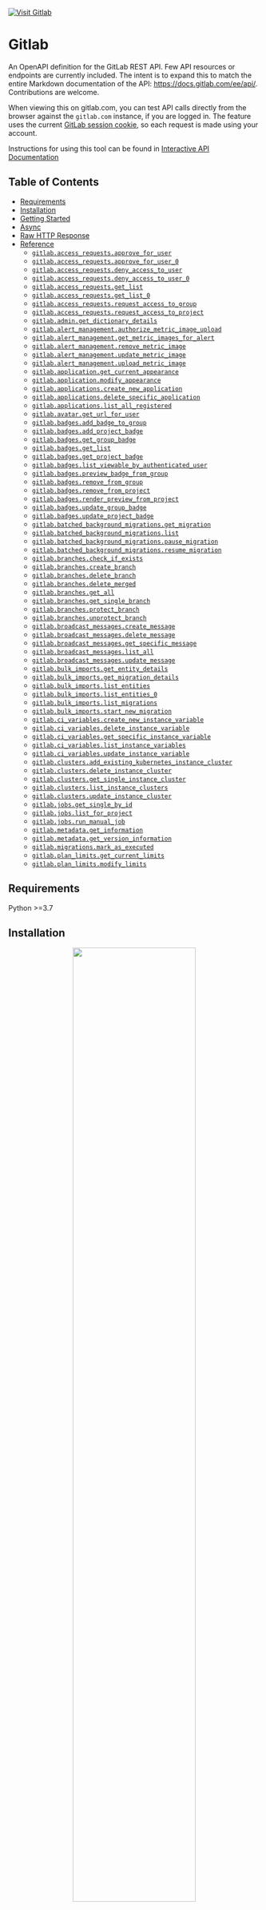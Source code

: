 <div align="left">

[![Visit Gitlab](./header.png)](https://gitlab.com)

# Gitlab<a id="gitlab"></a>

An OpenAPI definition for the GitLab REST API.
Few API resources or endpoints are currently included.
The intent is to expand this to match the entire Markdown documentation of the API:
<https://docs.gitlab.com/ee/api/>. Contributions are welcome.

When viewing this on gitlab.com, you can test API calls directly from the browser
against the `gitlab.com` instance, if you are logged in.
The feature uses the current [GitLab session cookie](https://docs.gitlab.com/ee/api/index.html#session-cookie),
so each request is made using your account.

Instructions for using this tool can be found in [Interactive API Documentation](https://docs.gitlab.com/ee/api/openapi/openapi_interactive.html)



</div>

## Table of Contents<a id="table-of-contents"></a>

<!-- toc -->

- [Requirements](#requirements)
- [Installation](#installation)
- [Getting Started](#getting-started)
- [Async](#async)
- [Raw HTTP Response](#raw-http-response)
- [Reference](#reference)
  * [`gitlab.access_requests.approve_for_user`](#gitlabaccess_requestsapprove_for_user)
  * [`gitlab.access_requests.approve_for_user_0`](#gitlabaccess_requestsapprove_for_user_0)
  * [`gitlab.access_requests.deny_access_to_user`](#gitlabaccess_requestsdeny_access_to_user)
  * [`gitlab.access_requests.deny_access_to_user_0`](#gitlabaccess_requestsdeny_access_to_user_0)
  * [`gitlab.access_requests.get_list`](#gitlabaccess_requestsget_list)
  * [`gitlab.access_requests.get_list_0`](#gitlabaccess_requestsget_list_0)
  * [`gitlab.access_requests.request_access_to_group`](#gitlabaccess_requestsrequest_access_to_group)
  * [`gitlab.access_requests.request_access_to_project`](#gitlabaccess_requestsrequest_access_to_project)
  * [`gitlab.admin.get_dictionary_details`](#gitlabadminget_dictionary_details)
  * [`gitlab.alert_management.authorize_metric_image_upload`](#gitlabalert_managementauthorize_metric_image_upload)
  * [`gitlab.alert_management.get_metric_images_for_alert`](#gitlabalert_managementget_metric_images_for_alert)
  * [`gitlab.alert_management.remove_metric_image`](#gitlabalert_managementremove_metric_image)
  * [`gitlab.alert_management.update_metric_image`](#gitlabalert_managementupdate_metric_image)
  * [`gitlab.alert_management.upload_metric_image`](#gitlabalert_managementupload_metric_image)
  * [`gitlab.application.get_current_appearance`](#gitlabapplicationget_current_appearance)
  * [`gitlab.application.modify_appearance`](#gitlabapplicationmodify_appearance)
  * [`gitlab.applications.create_new_application`](#gitlabapplicationscreate_new_application)
  * [`gitlab.applications.delete_specific_application`](#gitlabapplicationsdelete_specific_application)
  * [`gitlab.applications.list_all_registered`](#gitlabapplicationslist_all_registered)
  * [`gitlab.avatar.get_url_for_user`](#gitlabavatarget_url_for_user)
  * [`gitlab.badges.add_badge_to_group`](#gitlabbadgesadd_badge_to_group)
  * [`gitlab.badges.add_project_badge`](#gitlabbadgesadd_project_badge)
  * [`gitlab.badges.get_group_badge`](#gitlabbadgesget_group_badge)
  * [`gitlab.badges.get_list`](#gitlabbadgesget_list)
  * [`gitlab.badges.get_project_badge`](#gitlabbadgesget_project_badge)
  * [`gitlab.badges.list_viewable_by_authenticated_user`](#gitlabbadgeslist_viewable_by_authenticated_user)
  * [`gitlab.badges.preview_badge_from_group`](#gitlabbadgespreview_badge_from_group)
  * [`gitlab.badges.remove_from_group`](#gitlabbadgesremove_from_group)
  * [`gitlab.badges.remove_from_project`](#gitlabbadgesremove_from_project)
  * [`gitlab.badges.render_preview_from_project`](#gitlabbadgesrender_preview_from_project)
  * [`gitlab.badges.update_group_badge`](#gitlabbadgesupdate_group_badge)
  * [`gitlab.badges.update_project_badge`](#gitlabbadgesupdate_project_badge)
  * [`gitlab.batched_background_migrations.get_migration`](#gitlabbatched_background_migrationsget_migration)
  * [`gitlab.batched_background_migrations.list`](#gitlabbatched_background_migrationslist)
  * [`gitlab.batched_background_migrations.pause_migration`](#gitlabbatched_background_migrationspause_migration)
  * [`gitlab.batched_background_migrations.resume_migration`](#gitlabbatched_background_migrationsresume_migration)
  * [`gitlab.branches.check_if_exists`](#gitlabbranchescheck_if_exists)
  * [`gitlab.branches.create_branch`](#gitlabbranchescreate_branch)
  * [`gitlab.branches.delete_branch`](#gitlabbranchesdelete_branch)
  * [`gitlab.branches.delete_merged`](#gitlabbranchesdelete_merged)
  * [`gitlab.branches.get_all`](#gitlabbranchesget_all)
  * [`gitlab.branches.get_single_branch`](#gitlabbranchesget_single_branch)
  * [`gitlab.branches.protect_branch`](#gitlabbranchesprotect_branch)
  * [`gitlab.branches.unprotect_branch`](#gitlabbranchesunprotect_branch)
  * [`gitlab.broadcast_messages.create_message`](#gitlabbroadcast_messagescreate_message)
  * [`gitlab.broadcast_messages.delete_message`](#gitlabbroadcast_messagesdelete_message)
  * [`gitlab.broadcast_messages.get_specific_message`](#gitlabbroadcast_messagesget_specific_message)
  * [`gitlab.broadcast_messages.list_all`](#gitlabbroadcast_messageslist_all)
  * [`gitlab.broadcast_messages.update_message`](#gitlabbroadcast_messagesupdate_message)
  * [`gitlab.bulk_imports.get_entity_details`](#gitlabbulk_importsget_entity_details)
  * [`gitlab.bulk_imports.get_migration_details`](#gitlabbulk_importsget_migration_details)
  * [`gitlab.bulk_imports.list_entities`](#gitlabbulk_importslist_entities)
  * [`gitlab.bulk_imports.list_entities_0`](#gitlabbulk_importslist_entities_0)
  * [`gitlab.bulk_imports.list_migrations`](#gitlabbulk_importslist_migrations)
  * [`gitlab.bulk_imports.start_new_migration`](#gitlabbulk_importsstart_new_migration)
  * [`gitlab.ci_variables.create_new_instance_variable`](#gitlabci_variablescreate_new_instance_variable)
  * [`gitlab.ci_variables.delete_instance_variable`](#gitlabci_variablesdelete_instance_variable)
  * [`gitlab.ci_variables.get_specific_instance_variable`](#gitlabci_variablesget_specific_instance_variable)
  * [`gitlab.ci_variables.list_instance_variables`](#gitlabci_variableslist_instance_variables)
  * [`gitlab.ci_variables.update_instance_variable`](#gitlabci_variablesupdate_instance_variable)
  * [`gitlab.clusters.add_existing_kubernetes_instance_cluster`](#gitlabclustersadd_existing_kubernetes_instance_cluster)
  * [`gitlab.clusters.delete_instance_cluster`](#gitlabclustersdelete_instance_cluster)
  * [`gitlab.clusters.get_single_instance_cluster`](#gitlabclustersget_single_instance_cluster)
  * [`gitlab.clusters.list_instance_clusters`](#gitlabclusterslist_instance_clusters)
  * [`gitlab.clusters.update_instance_cluster`](#gitlabclustersupdate_instance_cluster)
  * [`gitlab.jobs.get_single_by_id`](#gitlabjobsget_single_by_id)
  * [`gitlab.jobs.list_for_project`](#gitlabjobslist_for_project)
  * [`gitlab.jobs.run_manual_job`](#gitlabjobsrun_manual_job)
  * [`gitlab.metadata.get_information`](#gitlabmetadataget_information)
  * [`gitlab.metadata.get_version_information`](#gitlabmetadataget_version_information)
  * [`gitlab.migrations.mark_as_executed`](#gitlabmigrationsmark_as_executed)
  * [`gitlab.plan_limits.get_current_limits`](#gitlabplan_limitsget_current_limits)
  * [`gitlab.plan_limits.modify_limits`](#gitlabplan_limitsmodify_limits)

<!-- tocstop -->

## Requirements<a id="requirements"></a>

Python >=3.7

## Installation<a id="installation"></a>
<div align="center">
  <a href="https://konfigthis.com/sdk-sign-up?company=GitLab&language=Python">
    <img src="https://raw.githubusercontent.com/konfig-dev/brand-assets/HEAD/cta-images/python-cta.png" width="70%">
  </a>
</div>

## Getting Started<a id="getting-started"></a>

```python
from pprint import pprint
from git_lab_python_sdk import GitLab, ApiException

gitlab = GitLab(
    api_key_auth="YOUR_API_KEY",
)

try:
    # Approves an access request for the given user.
    approve_for_user_response = gitlab.access_requests.approve_for_user(
        body=None,
        id="id_example",
        user_id=1,
        access_level=30,
    )
    print(approve_for_user_response)
except ApiException as e:
    print("Exception when calling AccessRequestsApi.approve_for_user: %s\n" % e)
    pprint(e.body)
    pprint(e.headers)
    pprint(e.status)
    pprint(e.reason)
    pprint(e.round_trip_time)
```

## Async<a id="async"></a>

`async` support is available by prepending `a` to any method.

```python
import asyncio
from pprint import pprint
from git_lab_python_sdk import GitLab, ApiException

gitlab = GitLab(
    api_key_auth="YOUR_API_KEY",
)


async def main():
    try:
        # Approves an access request for the given user.
        approve_for_user_response = await gitlab.access_requests.aapprove_for_user(
            body=None,
            id="id_example",
            user_id=1,
            access_level=30,
        )
        print(approve_for_user_response)
    except ApiException as e:
        print("Exception when calling AccessRequestsApi.approve_for_user: %s\n" % e)
        pprint(e.body)
        pprint(e.headers)
        pprint(e.status)
        pprint(e.reason)
        pprint(e.round_trip_time)


asyncio.run(main())
```

## Raw HTTP Response<a id="raw-http-response"></a>

To access raw HTTP response values, use the `.raw` namespace.

```python
from pprint import pprint
from git_lab_python_sdk import GitLab, ApiException

gitlab = GitLab(
    api_key_auth="YOUR_API_KEY",
)

try:
    # Approves an access request for the given user.
    approve_for_user_response = gitlab.access_requests.raw.approve_for_user(
        body=None,
        id="id_example",
        user_id=1,
        access_level=30,
    )
    pprint(approve_for_user_response.body)
    pprint(approve_for_user_response.body["id"])
    pprint(approve_for_user_response.body["username"])
    pprint(approve_for_user_response.body["name"])
    pprint(approve_for_user_response.body["state"])
    pprint(approve_for_user_response.body["avatar_url"])
    pprint(approve_for_user_response.body["avatar_path"])
    pprint(approve_for_user_response.body["custom_attributes"])
    pprint(approve_for_user_response.body["web_url"])
    pprint(approve_for_user_response.body["email"])
    pprint(approve_for_user_response.body["requested_at"])
    pprint(approve_for_user_response.headers)
    pprint(approve_for_user_response.status)
    pprint(approve_for_user_response.round_trip_time)
except ApiException as e:
    print("Exception when calling AccessRequestsApi.approve_for_user: %s\n" % e)
    pprint(e.body)
    pprint(e.headers)
    pprint(e.status)
    pprint(e.reason)
    pprint(e.round_trip_time)
```


## Reference<a id="reference"></a>
### `gitlab.access_requests.approve_for_user`<a id="gitlabaccess_requestsapprove_for_user"></a>

This feature was introduced in GitLab 8.11.

#### 🛠️ Usage<a id="🛠️-usage"></a>

```python
approve_for_user_response = gitlab.access_requests.approve_for_user(
    body=None,
    id="id_example",
    user_id=1,
    access_level=30,
)
```

#### ⚙️ Parameters<a id="⚙️-parameters"></a>

##### id: `str`<a id="id-str"></a>

The ID or URL-encoded path of the group owned by the authenticated user

##### user_id: `int`<a id="user_id-int"></a>

The user ID of the access requester

##### access_level: `int`<a id="access_level-int"></a>

A valid access level (defaults: `30`, the Developer role)

#### ⚙️ Request Body<a id="⚙️-request-body"></a>

[`AccessrequestsApproveForUserRequest`](./git_lab_python_sdk/type/accessrequests_approve_for_user_request.py)
#### 🔄 Return<a id="🔄-return"></a>

[`APIEntitiesAccessRequester`](./git_lab_python_sdk/pydantic/api_entities_access_requester.py)

#### 🌐 Endpoint<a id="🌐-endpoint"></a>

`/api/v4/groups/{id}/access_requests/{user_id}/approve` `put`

[🔙 **Back to Table of Contents**](#table-of-contents)

---

### `gitlab.access_requests.approve_for_user_0`<a id="gitlabaccess_requestsapprove_for_user_0"></a>

This feature was introduced in GitLab 8.11.

#### 🛠️ Usage<a id="🛠️-usage"></a>

```python
approve_for_user_0_response = gitlab.access_requests.approve_for_user_0(
    body=None,
    id="id_example",
    user_id=1,
    access_level=30,
)
```

#### ⚙️ Parameters<a id="⚙️-parameters"></a>

##### id: `str`<a id="id-str"></a>

The ID or URL-encoded path of the project owned by the authenticated user

##### user_id: `int`<a id="user_id-int"></a>

The user ID of the access requester

##### access_level: `int`<a id="access_level-int"></a>

A valid access level (defaults: `30`, the Developer role)

#### ⚙️ Request Body<a id="⚙️-request-body"></a>

[`AccessrequestsApproveForUserRequest1`](./git_lab_python_sdk/type/accessrequests_approve_for_user_request1.py)
#### 🔄 Return<a id="🔄-return"></a>

[`APIEntitiesAccessRequester`](./git_lab_python_sdk/pydantic/api_entities_access_requester.py)

#### 🌐 Endpoint<a id="🌐-endpoint"></a>

`/api/v4/projects/{id}/access_requests/{user_id}/approve` `put`

[🔙 **Back to Table of Contents**](#table-of-contents)

---

### `gitlab.access_requests.deny_access_to_user`<a id="gitlabaccess_requestsdeny_access_to_user"></a>

This feature was introduced in GitLab 8.11.

#### 🛠️ Usage<a id="🛠️-usage"></a>

```python
gitlab.access_requests.deny_access_to_user(
    id="id_example",
    user_id=1,
)
```

#### ⚙️ Parameters<a id="⚙️-parameters"></a>

##### id: `str`<a id="id-str"></a>

The ID or URL-encoded path of the group owned by the authenticated user

##### user_id: `int`<a id="user_id-int"></a>

The user ID of the access requester

#### 🌐 Endpoint<a id="🌐-endpoint"></a>

`/api/v4/groups/{id}/access_requests/{user_id}` `delete`

[🔙 **Back to Table of Contents**](#table-of-contents)

---

### `gitlab.access_requests.deny_access_to_user_0`<a id="gitlabaccess_requestsdeny_access_to_user_0"></a>

This feature was introduced in GitLab 8.11.

#### 🛠️ Usage<a id="🛠️-usage"></a>

```python
gitlab.access_requests.deny_access_to_user_0(
    id="id_example",
    user_id=1,
)
```

#### ⚙️ Parameters<a id="⚙️-parameters"></a>

##### id: `str`<a id="id-str"></a>

The ID or URL-encoded path of the project owned by the authenticated user

##### user_id: `int`<a id="user_id-int"></a>

The user ID of the access requester

#### 🌐 Endpoint<a id="🌐-endpoint"></a>

`/api/v4/projects/{id}/access_requests/{user_id}` `delete`

[🔙 **Back to Table of Contents**](#table-of-contents)

---

### `gitlab.access_requests.get_list`<a id="gitlabaccess_requestsget_list"></a>

This feature was introduced in GitLab 8.11.

#### 🛠️ Usage<a id="🛠️-usage"></a>

```python
get_list_response = gitlab.access_requests.get_list(
    id="id_example",
    page=1,
    per_page=20,
)
```

#### ⚙️ Parameters<a id="⚙️-parameters"></a>

##### id: `str`<a id="id-str"></a>

The ID or URL-encoded path of the group owned by the authenticated user

##### page: `int`<a id="page-int"></a>

Current page number

##### per_page: `int`<a id="per_page-int"></a>

Number of items per page

#### 🔄 Return<a id="🔄-return"></a>

[`APIEntitiesAccessRequester`](./git_lab_python_sdk/pydantic/api_entities_access_requester.py)

#### 🌐 Endpoint<a id="🌐-endpoint"></a>

`/api/v4/groups/{id}/access_requests` `get`

[🔙 **Back to Table of Contents**](#table-of-contents)

---

### `gitlab.access_requests.get_list_0`<a id="gitlabaccess_requestsget_list_0"></a>

This feature was introduced in GitLab 8.11.

#### 🛠️ Usage<a id="🛠️-usage"></a>

```python
get_list_0_response = gitlab.access_requests.get_list_0(
    id="id_example",
    page=1,
    per_page=20,
)
```

#### ⚙️ Parameters<a id="⚙️-parameters"></a>

##### id: `str`<a id="id-str"></a>

The ID or URL-encoded path of the project owned by the authenticated user

##### page: `int`<a id="page-int"></a>

Current page number

##### per_page: `int`<a id="per_page-int"></a>

Number of items per page

#### 🔄 Return<a id="🔄-return"></a>

[`APIEntitiesAccessRequester`](./git_lab_python_sdk/pydantic/api_entities_access_requester.py)

#### 🌐 Endpoint<a id="🌐-endpoint"></a>

`/api/v4/projects/{id}/access_requests` `get`

[🔙 **Back to Table of Contents**](#table-of-contents)

---

### `gitlab.access_requests.request_access_to_group`<a id="gitlabaccess_requestsrequest_access_to_group"></a>

This feature was introduced in GitLab 8.11.

#### 🛠️ Usage<a id="🛠️-usage"></a>

```python
request_access_to_group_response = gitlab.access_requests.request_access_to_group(
    id="id_example",
)
```

#### ⚙️ Parameters<a id="⚙️-parameters"></a>

##### id: `str`<a id="id-str"></a>

The ID or URL-encoded path of the group owned by the authenticated user

#### 🔄 Return<a id="🔄-return"></a>

[`APIEntitiesAccessRequester`](./git_lab_python_sdk/pydantic/api_entities_access_requester.py)

#### 🌐 Endpoint<a id="🌐-endpoint"></a>

`/api/v4/groups/{id}/access_requests` `post`

[🔙 **Back to Table of Contents**](#table-of-contents)

---

### `gitlab.access_requests.request_access_to_project`<a id="gitlabaccess_requestsrequest_access_to_project"></a>

This feature was introduced in GitLab 8.11.

#### 🛠️ Usage<a id="🛠️-usage"></a>

```python
request_access_to_project_response = gitlab.access_requests.request_access_to_project(
    id="id_example",
)
```

#### ⚙️ Parameters<a id="⚙️-parameters"></a>

##### id: `str`<a id="id-str"></a>

The ID or URL-encoded path of the project owned by the authenticated user

#### 🔄 Return<a id="🔄-return"></a>

[`APIEntitiesAccessRequester`](./git_lab_python_sdk/pydantic/api_entities_access_requester.py)

#### 🌐 Endpoint<a id="🌐-endpoint"></a>

`/api/v4/projects/{id}/access_requests` `post`

[🔙 **Back to Table of Contents**](#table-of-contents)

---

### `gitlab.admin.get_dictionary_details`<a id="gitlabadminget_dictionary_details"></a>

Retrieve dictionary details

#### 🛠️ Usage<a id="🛠️-usage"></a>

```python
get_dictionary_details_response = gitlab.admin.get_dictionary_details(
    database_name="main",
    table_name="table_name_example",
)
```

#### ⚙️ Parameters<a id="⚙️-parameters"></a>

##### database_name: `str`<a id="database_name-str"></a>

The database name

##### table_name: `str`<a id="table_name-str"></a>

The table name

#### 🔄 Return<a id="🔄-return"></a>

[`APIEntitiesDictionaryTable`](./git_lab_python_sdk/pydantic/api_entities_dictionary_table.py)

#### 🌐 Endpoint<a id="🌐-endpoint"></a>

`/api/v4/admin/databases/{database_name}/dictionary/tables/{table_name}` `get`

[🔙 **Back to Table of Contents**](#table-of-contents)

---

### `gitlab.alert_management.authorize_metric_image_upload`<a id="gitlabalert_managementauthorize_metric_image_upload"></a>

Workhorse authorize metric image file upload

#### 🛠️ Usage<a id="🛠️-usage"></a>

```python
gitlab.alert_management.authorize_metric_image_upload(
    id="id_example",
    alert_iid=1,
)
```

#### ⚙️ Parameters<a id="⚙️-parameters"></a>

##### id: `str`<a id="id-str"></a>

The ID or URL-encoded path of the project

##### alert_iid: `int`<a id="alert_iid-int"></a>

The IID of the Alert

#### 🌐 Endpoint<a id="🌐-endpoint"></a>

`/api/v4/projects/{id}/alert_management_alerts/{alert_iid}/metric_images/authorize` `post`

[🔙 **Back to Table of Contents**](#table-of-contents)

---

### `gitlab.alert_management.get_metric_images_for_alert`<a id="gitlabalert_managementget_metric_images_for_alert"></a>

Metric Images for alert

#### 🛠️ Usage<a id="🛠️-usage"></a>

```python
get_metric_images_for_alert_response = (
    gitlab.alert_management.get_metric_images_for_alert(
        id="id_example",
        alert_iid=1,
    )
)
```

#### ⚙️ Parameters<a id="⚙️-parameters"></a>

##### id: `str`<a id="id-str"></a>

The ID or URL-encoded path of the project

##### alert_iid: `int`<a id="alert_iid-int"></a>

The IID of the Alert

#### 🔄 Return<a id="🔄-return"></a>

[`AlertmanagementGetMetricImagesForAlertResponse`](./git_lab_python_sdk/pydantic/alertmanagement_get_metric_images_for_alert_response.py)

#### 🌐 Endpoint<a id="🌐-endpoint"></a>

`/api/v4/projects/{id}/alert_management_alerts/{alert_iid}/metric_images` `get`

[🔙 **Back to Table of Contents**](#table-of-contents)

---

### `gitlab.alert_management.remove_metric_image`<a id="gitlabalert_managementremove_metric_image"></a>

Remove a metric image for an alert

#### 🛠️ Usage<a id="🛠️-usage"></a>

```python
remove_metric_image_response = gitlab.alert_management.remove_metric_image(
    id="id_example",
    alert_iid=1,
    metric_image_id=1,
)
```

#### ⚙️ Parameters<a id="⚙️-parameters"></a>

##### id: `str`<a id="id-str"></a>

The ID or URL-encoded path of the project

##### alert_iid: `int`<a id="alert_iid-int"></a>

The IID of the Alert

##### metric_image_id: `int`<a id="metric_image_id-int"></a>

The ID of metric image

#### 🔄 Return<a id="🔄-return"></a>

[`APIEntitiesMetricImage`](./git_lab_python_sdk/pydantic/api_entities_metric_image.py)

#### 🌐 Endpoint<a id="🌐-endpoint"></a>

`/api/v4/projects/{id}/alert_management_alerts/{alert_iid}/metric_images/{metric_image_id}` `delete`

[🔙 **Back to Table of Contents**](#table-of-contents)

---

### `gitlab.alert_management.update_metric_image`<a id="gitlabalert_managementupdate_metric_image"></a>

Update a metric image for an alert

#### 🛠️ Usage<a id="🛠️-usage"></a>

```python
update_metric_image_response = gitlab.alert_management.update_metric_image(
    body=None,
    id="id_example",
    alert_iid=1,
    metric_image_id=1,
    url="string_example",
    url_text="string_example",
)
```

#### ⚙️ Parameters<a id="⚙️-parameters"></a>

##### id: `str`<a id="id-str"></a>

The ID or URL-encoded path of the project

##### alert_iid: `int`<a id="alert_iid-int"></a>

The IID of the Alert

##### metric_image_id: `int`<a id="metric_image_id-int"></a>

The ID of metric image

##### url: `str`<a id="url-str"></a>

The url to view more metric info

##### url_text: `str`<a id="url_text-str"></a>

A description of the image or URL

#### ⚙️ Request Body<a id="⚙️-request-body"></a>

[`AlertmanagementUpdateMetricImageRequest`](./git_lab_python_sdk/type/alertmanagement_update_metric_image_request.py)
#### 🔄 Return<a id="🔄-return"></a>

[`APIEntitiesMetricImage`](./git_lab_python_sdk/pydantic/api_entities_metric_image.py)

#### 🌐 Endpoint<a id="🌐-endpoint"></a>

`/api/v4/projects/{id}/alert_management_alerts/{alert_iid}/metric_images/{metric_image_id}` `put`

[🔙 **Back to Table of Contents**](#table-of-contents)

---

### `gitlab.alert_management.upload_metric_image`<a id="gitlabalert_managementupload_metric_image"></a>

Upload a metric image for an alert

#### 🛠️ Usage<a id="🛠️-usage"></a>

```python
upload_metric_image_response = gitlab.alert_management.upload_metric_image(
    body=None,
    id="id_example",
    alert_iid=1,
    file=open("/path/to/file", "rb"),
    url="string_example",
    url_text="string_example",
)
```

#### ⚙️ Parameters<a id="⚙️-parameters"></a>

##### id: `str`<a id="id-str"></a>

The ID or URL-encoded path of the project

##### alert_iid: `int`<a id="alert_iid-int"></a>

The IID of the Alert

##### file: `IO`<a id="file-io"></a>

The image file to be uploaded

##### url: `str`<a id="url-str"></a>

The url to view more metric info

##### url_text: `str`<a id="url_text-str"></a>

A description of the image or URL

#### ⚙️ Request Body<a id="⚙️-request-body"></a>

[`AlertmanagementUploadMetricImageRequest`](./git_lab_python_sdk/type/alertmanagement_upload_metric_image_request.py)
#### 🔄 Return<a id="🔄-return"></a>

[`APIEntitiesMetricImage`](./git_lab_python_sdk/pydantic/api_entities_metric_image.py)

#### 🌐 Endpoint<a id="🌐-endpoint"></a>

`/api/v4/projects/{id}/alert_management_alerts/{alert_iid}/metric_images` `post`

[🔙 **Back to Table of Contents**](#table-of-contents)

---

### `gitlab.application.get_current_appearance`<a id="gitlabapplicationget_current_appearance"></a>

Get the current appearance

#### 🛠️ Usage<a id="🛠️-usage"></a>

```python
get_current_appearance_response = gitlab.application.get_current_appearance()
```

#### 🔄 Return<a id="🔄-return"></a>

[`APIEntitiesAppearance`](./git_lab_python_sdk/pydantic/api_entities_appearance.py)

#### 🌐 Endpoint<a id="🌐-endpoint"></a>

`/api/v4/application/appearance` `get`

[🔙 **Back to Table of Contents**](#table-of-contents)

---

### `gitlab.application.modify_appearance`<a id="gitlabapplicationmodify_appearance"></a>

Modify appearance

#### 🛠️ Usage<a id="🛠️-usage"></a>

```python
modify_appearance_response = gitlab.application.modify_appearance(
    body=None,
    title="string_example",
    description="string_example",
    pwa_name="string_example",
    pwa_short_name="string_example",
    pwa_description="string_example",
    logo=open("/path/to/file", "rb"),
    pwa_icon=open("/path/to/file", "rb"),
    header_logo=open("/path/to/file", "rb"),
    favicon=open("/path/to/file", "rb"),
    new_project_guidelines="string_example",
    profile_image_guidelines="string_example",
    header_message="string_example",
    footer_message="string_example",
    message_background_color="string_example",
    message_font_color="string_example",
    email_header_and_footer_enabled=True,
)
```

#### ⚙️ Parameters<a id="⚙️-parameters"></a>

##### title: `str`<a id="title-str"></a>

Instance title on the sign in / sign up page

##### description: `str`<a id="description-str"></a>

Markdown text shown on the sign in / sign up page

##### pwa_name: `str`<a id="pwa_name-str"></a>

Name of the Progressive Web App

##### pwa_short_name: `str`<a id="pwa_short_name-str"></a>

Optional, short name for Progressive Web App

##### pwa_description: `str`<a id="pwa_description-str"></a>

An explanation of what the Progressive Web App does

##### logo: `IO`<a id="logo-io"></a>

Instance image used on the sign in / sign up page

##### pwa_icon: `IO`<a id="pwa_icon-io"></a>

Icon used for Progressive Web App

##### header_logo: `IO`<a id="header_logo-io"></a>

Instance image used for the main navigation bar

##### favicon: `IO`<a id="favicon-io"></a>

Instance favicon in .ico/.png format

##### new_project_guidelines: `str`<a id="new_project_guidelines-str"></a>

Markdown text shown on the new project page

##### profile_image_guidelines: `str`<a id="profile_image_guidelines-str"></a>

Markdown text shown on the profile page below Public Avatar

##### header_message: `str`<a id="header_message-str"></a>

Message within the system header bar

##### footer_message: `str`<a id="footer_message-str"></a>

Message within the system footer bar

##### message_background_color: `str`<a id="message_background_color-str"></a>

Background color for the system header / footer bar

##### message_font_color: `str`<a id="message_font_color-str"></a>

Font color for the system header / footer bar

##### email_header_and_footer_enabled: `bool`<a id="email_header_and_footer_enabled-bool"></a>

Add header and footer to all outgoing emails if enabled

#### ⚙️ Request Body<a id="⚙️-request-body"></a>

[`ApplicationModifyAppearanceRequest`](./git_lab_python_sdk/type/application_modify_appearance_request.py)
#### 🔄 Return<a id="🔄-return"></a>

[`APIEntitiesAppearance`](./git_lab_python_sdk/pydantic/api_entities_appearance.py)

#### 🌐 Endpoint<a id="🌐-endpoint"></a>

`/api/v4/application/appearance` `put`

[🔙 **Back to Table of Contents**](#table-of-contents)

---

### `gitlab.applications.create_new_application`<a id="gitlabapplicationscreate_new_application"></a>

This feature was introduced in GitLab 10.5

#### 🛠️ Usage<a id="🛠️-usage"></a>

```python
create_new_application_response = gitlab.applications.create_new_application(
    body=None,
    name="string_example",
    redirect_uri="string_example",
    scopes="string_example",
    confidential=True,
)
```

#### ⚙️ Parameters<a id="⚙️-parameters"></a>

##### name: `str`<a id="name-str"></a>

Name of the application.

##### redirect_uri: `str`<a id="redirect_uri-str"></a>

Redirect URI of the application.

##### scopes: `str`<a id="scopes-str"></a>

Scopes of the application. You can specify multiple scopes by separating\\\\                                  each scope using a space

##### confidential: `bool`<a id="confidential-bool"></a>

The application is used where the client secret can be kept confidential. Native mobile apps \\\\                         and Single Page Apps are considered non-confidential. Defaults to true if not supplied

#### ⚙️ Request Body<a id="⚙️-request-body"></a>

[`ApplicationsCreateNewApplicationRequest`](./git_lab_python_sdk/type/applications_create_new_application_request.py)
#### 🔄 Return<a id="🔄-return"></a>

[`APIEntitiesApplicationWithSecret`](./git_lab_python_sdk/pydantic/api_entities_application_with_secret.py)

#### 🌐 Endpoint<a id="🌐-endpoint"></a>

`/api/v4/applications` `post`

[🔙 **Back to Table of Contents**](#table-of-contents)

---

### `gitlab.applications.delete_specific_application`<a id="gitlabapplicationsdelete_specific_application"></a>

Delete a specific application

#### 🛠️ Usage<a id="🛠️-usage"></a>

```python
gitlab.applications.delete_specific_application(
    id=1,
)
```

#### ⚙️ Parameters<a id="⚙️-parameters"></a>

##### id: `int`<a id="id-int"></a>

The ID of the application (not the application_id)

#### 🌐 Endpoint<a id="🌐-endpoint"></a>

`/api/v4/applications/{id}` `delete`

[🔙 **Back to Table of Contents**](#table-of-contents)

---

### `gitlab.applications.list_all_registered`<a id="gitlabapplicationslist_all_registered"></a>

List all registered applications

#### 🛠️ Usage<a id="🛠️-usage"></a>

```python
list_all_registered_response = gitlab.applications.list_all_registered()
```

#### 🔄 Return<a id="🔄-return"></a>

[`ApplicationsListAllRegisteredResponse`](./git_lab_python_sdk/pydantic/applications_list_all_registered_response.py)

#### 🌐 Endpoint<a id="🌐-endpoint"></a>

`/api/v4/applications` `get`

[🔙 **Back to Table of Contents**](#table-of-contents)

---

### `gitlab.avatar.get_url_for_user`<a id="gitlabavatarget_url_for_user"></a>

Return avatar url for a user

#### 🛠️ Usage<a id="🛠️-usage"></a>

```python
get_url_for_user_response = gitlab.avatar.get_url_for_user(
    email="email_example",
    size=1,
)
```

#### ⚙️ Parameters<a id="⚙️-parameters"></a>

##### email: `str`<a id="email-str"></a>

Public email address of the user

##### size: `int`<a id="size-int"></a>

Single pixel dimension for Gravatar images

#### 🔄 Return<a id="🔄-return"></a>

[`APIEntitiesAvatar`](./git_lab_python_sdk/pydantic/api_entities_avatar.py)

#### 🌐 Endpoint<a id="🌐-endpoint"></a>

`/api/v4/avatar` `get`

[🔙 **Back to Table of Contents**](#table-of-contents)

---

### `gitlab.badges.add_badge_to_group`<a id="gitlabbadgesadd_badge_to_group"></a>

This feature was introduced in GitLab 10.6.

#### 🛠️ Usage<a id="🛠️-usage"></a>

```python
add_badge_to_group_response = gitlab.badges.add_badge_to_group(
    body=None,
    link_url="string_example",
    image_url="string_example",
    id="id_example",
    name="string_example",
)
```

#### ⚙️ Parameters<a id="⚙️-parameters"></a>

##### link_url: `str`<a id="link_url-str"></a>

URL of the badge link

##### image_url: `str`<a id="image_url-str"></a>

URL of the badge image

##### id: `str`<a id="id-str"></a>

The ID or URL-encoded path of the group owned by the authenticated user.

##### name: `str`<a id="name-str"></a>

Name for the badge

#### ⚙️ Request Body<a id="⚙️-request-body"></a>

[`BadgesAddBadgeToGroupRequest`](./git_lab_python_sdk/type/badges_add_badge_to_group_request.py)
#### 🔄 Return<a id="🔄-return"></a>

[`APIEntitiesBadge`](./git_lab_python_sdk/pydantic/api_entities_badge.py)

#### 🌐 Endpoint<a id="🌐-endpoint"></a>

`/api/v4/groups/{id}/badges` `post`

[🔙 **Back to Table of Contents**](#table-of-contents)

---

### `gitlab.badges.add_project_badge`<a id="gitlabbadgesadd_project_badge"></a>

This feature was introduced in GitLab 10.6.

#### 🛠️ Usage<a id="🛠️-usage"></a>

```python
add_project_badge_response = gitlab.badges.add_project_badge(
    body=None,
    link_url="string_example",
    image_url="string_example",
    id="id_example",
    name="string_example",
)
```

#### ⚙️ Parameters<a id="⚙️-parameters"></a>

##### link_url: `str`<a id="link_url-str"></a>

URL of the badge link

##### image_url: `str`<a id="image_url-str"></a>

URL of the badge image

##### id: `str`<a id="id-str"></a>

The ID or URL-encoded path of the project owned by the authenticated user.

##### name: `str`<a id="name-str"></a>

Name for the badge

#### ⚙️ Request Body<a id="⚙️-request-body"></a>

[`BadgesAddProjectBadgeRequest`](./git_lab_python_sdk/type/badges_add_project_badge_request.py)
#### 🔄 Return<a id="🔄-return"></a>

[`APIEntitiesBadge`](./git_lab_python_sdk/pydantic/api_entities_badge.py)

#### 🌐 Endpoint<a id="🌐-endpoint"></a>

`/api/v4/projects/{id}/badges` `post`

[🔙 **Back to Table of Contents**](#table-of-contents)

---

### `gitlab.badges.get_group_badge`<a id="gitlabbadgesget_group_badge"></a>

This feature was introduced in GitLab 10.6.

#### 🛠️ Usage<a id="🛠️-usage"></a>

```python
get_group_badge_response = gitlab.badges.get_group_badge(
    id="id_example",
    badge_id=1,
)
```

#### ⚙️ Parameters<a id="⚙️-parameters"></a>

##### id: `str`<a id="id-str"></a>

The ID or URL-encoded path of the group owned by the authenticated user.

##### badge_id: `int`<a id="badge_id-int"></a>

The badge ID

#### 🔄 Return<a id="🔄-return"></a>

[`APIEntitiesBadge`](./git_lab_python_sdk/pydantic/api_entities_badge.py)

#### 🌐 Endpoint<a id="🌐-endpoint"></a>

`/api/v4/groups/{id}/badges/{badge_id}` `get`

[🔙 **Back to Table of Contents**](#table-of-contents)

---

### `gitlab.badges.get_list`<a id="gitlabbadgesget_list"></a>

This feature was introduced in GitLab 10.6.

#### 🛠️ Usage<a id="🛠️-usage"></a>

```python
get_list_response = gitlab.badges.get_list(
    id="id_example",
    page=1,
    per_page=20,
    name="string_example",
)
```

#### ⚙️ Parameters<a id="⚙️-parameters"></a>

##### id: `str`<a id="id-str"></a>

The ID or URL-encoded path of the group owned by the authenticated user.

##### page: `int`<a id="page-int"></a>

Current page number

##### per_page: `int`<a id="per_page-int"></a>

Number of items per page

##### name: `str`<a id="name-str"></a>

Name for the badge

#### 🔄 Return<a id="🔄-return"></a>

[`BadgesGetListResponse`](./git_lab_python_sdk/pydantic/badges_get_list_response.py)

#### 🌐 Endpoint<a id="🌐-endpoint"></a>

`/api/v4/groups/{id}/badges` `get`

[🔙 **Back to Table of Contents**](#table-of-contents)

---

### `gitlab.badges.get_project_badge`<a id="gitlabbadgesget_project_badge"></a>

This feature was introduced in GitLab 10.6.

#### 🛠️ Usage<a id="🛠️-usage"></a>

```python
get_project_badge_response = gitlab.badges.get_project_badge(
    id="id_example",
    badge_id=1,
)
```

#### ⚙️ Parameters<a id="⚙️-parameters"></a>

##### id: `str`<a id="id-str"></a>

The ID or URL-encoded path of the project owned by the authenticated user.

##### badge_id: `int`<a id="badge_id-int"></a>

The badge ID

#### 🔄 Return<a id="🔄-return"></a>

[`APIEntitiesBadge`](./git_lab_python_sdk/pydantic/api_entities_badge.py)

#### 🌐 Endpoint<a id="🌐-endpoint"></a>

`/api/v4/projects/{id}/badges/{badge_id}` `get`

[🔙 **Back to Table of Contents**](#table-of-contents)

---

### `gitlab.badges.list_viewable_by_authenticated_user`<a id="gitlabbadgeslist_viewable_by_authenticated_user"></a>

This feature was introduced in GitLab 10.6.

#### 🛠️ Usage<a id="🛠️-usage"></a>

```python
list_viewable_by_authenticated_user_response = (
    gitlab.badges.list_viewable_by_authenticated_user(
        id="id_example",
        page=1,
        per_page=20,
        name="string_example",
    )
)
```

#### ⚙️ Parameters<a id="⚙️-parameters"></a>

##### id: `str`<a id="id-str"></a>

The ID or URL-encoded path of the project owned by the authenticated user.

##### page: `int`<a id="page-int"></a>

Current page number

##### per_page: `int`<a id="per_page-int"></a>

Number of items per page

##### name: `str`<a id="name-str"></a>

Name for the badge

#### 🔄 Return<a id="🔄-return"></a>

[`BadgesListViewableByAuthenticatedUserResponse`](./git_lab_python_sdk/pydantic/badges_list_viewable_by_authenticated_user_response.py)

#### 🌐 Endpoint<a id="🌐-endpoint"></a>

`/api/v4/projects/{id}/badges` `get`

[🔙 **Back to Table of Contents**](#table-of-contents)

---

### `gitlab.badges.preview_badge_from_group`<a id="gitlabbadgespreview_badge_from_group"></a>

This feature was introduced in GitLab 10.6.

#### 🛠️ Usage<a id="🛠️-usage"></a>

```python
preview_badge_from_group_response = gitlab.badges.preview_badge_from_group(
    id="id_example",
    link_url="link_url_example",
    image_url="image_url_example",
)
```

#### ⚙️ Parameters<a id="⚙️-parameters"></a>

##### id: `str`<a id="id-str"></a>

The ID or URL-encoded path of the group owned by the authenticated user.

##### link_url: `str`<a id="link_url-str"></a>

URL of the badge link

##### image_url: `str`<a id="image_url-str"></a>

URL of the badge image

#### 🔄 Return<a id="🔄-return"></a>

[`APIEntitiesBasicBadgeDetails`](./git_lab_python_sdk/pydantic/api_entities_basic_badge_details.py)

#### 🌐 Endpoint<a id="🌐-endpoint"></a>

`/api/v4/groups/{id}/badges/render` `get`

[🔙 **Back to Table of Contents**](#table-of-contents)

---

### `gitlab.badges.remove_from_group`<a id="gitlabbadgesremove_from_group"></a>

This feature was introduced in GitLab 10.6.

#### 🛠️ Usage<a id="🛠️-usage"></a>

```python
gitlab.badges.remove_from_group(
    id="id_example",
    badge_id=1,
)
```

#### ⚙️ Parameters<a id="⚙️-parameters"></a>

##### id: `str`<a id="id-str"></a>

The ID or URL-encoded path of the group owned by the authenticated user.

##### badge_id: `int`<a id="badge_id-int"></a>

The badge ID

#### 🌐 Endpoint<a id="🌐-endpoint"></a>

`/api/v4/groups/{id}/badges/{badge_id}` `delete`

[🔙 **Back to Table of Contents**](#table-of-contents)

---

### `gitlab.badges.remove_from_project`<a id="gitlabbadgesremove_from_project"></a>

This feature was introduced in GitLab 10.6.

#### 🛠️ Usage<a id="🛠️-usage"></a>

```python
gitlab.badges.remove_from_project(
    id="id_example",
    badge_id=1,
)
```

#### ⚙️ Parameters<a id="⚙️-parameters"></a>

##### id: `str`<a id="id-str"></a>

The ID or URL-encoded path of the project owned by the authenticated user.

##### badge_id: `int`<a id="badge_id-int"></a>

The badge ID

#### 🌐 Endpoint<a id="🌐-endpoint"></a>

`/api/v4/projects/{id}/badges/{badge_id}` `delete`

[🔙 **Back to Table of Contents**](#table-of-contents)

---

### `gitlab.badges.render_preview_from_project`<a id="gitlabbadgesrender_preview_from_project"></a>

This feature was introduced in GitLab 10.6.

#### 🛠️ Usage<a id="🛠️-usage"></a>

```python
render_preview_from_project_response = gitlab.badges.render_preview_from_project(
    id="id_example",
    link_url="link_url_example",
    image_url="image_url_example",
)
```

#### ⚙️ Parameters<a id="⚙️-parameters"></a>

##### id: `str`<a id="id-str"></a>

The ID or URL-encoded path of the project owned by the authenticated user.

##### link_url: `str`<a id="link_url-str"></a>

URL of the badge link

##### image_url: `str`<a id="image_url-str"></a>

URL of the badge image

#### 🔄 Return<a id="🔄-return"></a>

[`APIEntitiesBasicBadgeDetails`](./git_lab_python_sdk/pydantic/api_entities_basic_badge_details.py)

#### 🌐 Endpoint<a id="🌐-endpoint"></a>

`/api/v4/projects/{id}/badges/render` `get`

[🔙 **Back to Table of Contents**](#table-of-contents)

---

### `gitlab.badges.update_group_badge`<a id="gitlabbadgesupdate_group_badge"></a>

This feature was introduced in GitLab 10.6.

#### 🛠️ Usage<a id="🛠️-usage"></a>

```python
update_group_badge_response = gitlab.badges.update_group_badge(
    body=None,
    id="id_example",
    badge_id=1,
    link_url="string_example",
    image_url="string_example",
    name="string_example",
)
```

#### ⚙️ Parameters<a id="⚙️-parameters"></a>

##### id: `str`<a id="id-str"></a>

The ID or URL-encoded path of the group owned by the authenticated user.

##### badge_id: `int`<a id="badge_id-int"></a>

##### link_url: `str`<a id="link_url-str"></a>

URL of the badge link

##### image_url: `str`<a id="image_url-str"></a>

URL of the badge image

##### name: `str`<a id="name-str"></a>

Name for the badge

#### ⚙️ Request Body<a id="⚙️-request-body"></a>

[`BadgesUpdateGroupBadgeRequest`](./git_lab_python_sdk/type/badges_update_group_badge_request.py)
#### 🔄 Return<a id="🔄-return"></a>

[`APIEntitiesBadge`](./git_lab_python_sdk/pydantic/api_entities_badge.py)

#### 🌐 Endpoint<a id="🌐-endpoint"></a>

`/api/v4/groups/{id}/badges/{badge_id}` `put`

[🔙 **Back to Table of Contents**](#table-of-contents)

---

### `gitlab.badges.update_project_badge`<a id="gitlabbadgesupdate_project_badge"></a>

This feature was introduced in GitLab 10.6.

#### 🛠️ Usage<a id="🛠️-usage"></a>

```python
update_project_badge_response = gitlab.badges.update_project_badge(
    body=None,
    id="id_example",
    badge_id=1,
    link_url="string_example",
    image_url="string_example",
    name="string_example",
)
```

#### ⚙️ Parameters<a id="⚙️-parameters"></a>

##### id: `str`<a id="id-str"></a>

The ID or URL-encoded path of the project owned by the authenticated user.

##### badge_id: `int`<a id="badge_id-int"></a>

##### link_url: `str`<a id="link_url-str"></a>

URL of the badge link

##### image_url: `str`<a id="image_url-str"></a>

URL of the badge image

##### name: `str`<a id="name-str"></a>

Name for the badge

#### ⚙️ Request Body<a id="⚙️-request-body"></a>

[`BadgesUpdateProjectBadgeRequest`](./git_lab_python_sdk/type/badges_update_project_badge_request.py)
#### 🔄 Return<a id="🔄-return"></a>

[`APIEntitiesBadge`](./git_lab_python_sdk/pydantic/api_entities_badge.py)

#### 🌐 Endpoint<a id="🌐-endpoint"></a>

`/api/v4/projects/{id}/badges/{badge_id}` `put`

[🔙 **Back to Table of Contents**](#table-of-contents)

---

### `gitlab.batched_background_migrations.get_migration`<a id="gitlabbatched_background_migrationsget_migration"></a>

Retrieve a batched background migration

#### 🛠️ Usage<a id="🛠️-usage"></a>

```python
get_migration_response = gitlab.batched_background_migrations.get_migration(
    id=1,
    database="main",
)
```

#### ⚙️ Parameters<a id="⚙️-parameters"></a>

##### id: `int`<a id="id-int"></a>

The batched background migration id

##### database: `str`<a id="database-str"></a>

The name of the database

#### 🔄 Return<a id="🔄-return"></a>

[`APIEntitiesBatchedBackgroundMigration`](./git_lab_python_sdk/pydantic/api_entities_batched_background_migration.py)

#### 🌐 Endpoint<a id="🌐-endpoint"></a>

`/api/v4/admin/batched_background_migrations/{id}` `get`

[🔙 **Back to Table of Contents**](#table-of-contents)

---

### `gitlab.batched_background_migrations.list`<a id="gitlabbatched_background_migrationslist"></a>

Get the list of batched background migrations

#### 🛠️ Usage<a id="🛠️-usage"></a>

```python
list_response = gitlab.batched_background_migrations.list(
    database="main",
)
```

#### ⚙️ Parameters<a id="⚙️-parameters"></a>

##### database: `str`<a id="database-str"></a>

The name of the database, the default `main`

#### 🔄 Return<a id="🔄-return"></a>

[`BatchedbackgroundmigrationsListResponse`](./git_lab_python_sdk/pydantic/batchedbackgroundmigrations_list_response.py)

#### 🌐 Endpoint<a id="🌐-endpoint"></a>

`/api/v4/admin/batched_background_migrations` `get`

[🔙 **Back to Table of Contents**](#table-of-contents)

---

### `gitlab.batched_background_migrations.pause_migration`<a id="gitlabbatched_background_migrationspause_migration"></a>

Pause a batched background migration

#### 🛠️ Usage<a id="🛠️-usage"></a>

```python
pause_migration_response = gitlab.batched_background_migrations.pause_migration(
    body=None,
    id=1,
    database="main",
)
```

#### ⚙️ Parameters<a id="⚙️-parameters"></a>

##### id: `int`<a id="id-int"></a>

The batched background migration id

##### database: `str`<a id="database-str"></a>

The name of the database

#### ⚙️ Request Body<a id="⚙️-request-body"></a>

[`BatchedbackgroundmigrationsPauseMigrationRequest`](./git_lab_python_sdk/type/batchedbackgroundmigrations_pause_migration_request.py)
#### 🔄 Return<a id="🔄-return"></a>

[`APIEntitiesBatchedBackgroundMigration`](./git_lab_python_sdk/pydantic/api_entities_batched_background_migration.py)

#### 🌐 Endpoint<a id="🌐-endpoint"></a>

`/api/v4/admin/batched_background_migrations/{id}/pause` `put`

[🔙 **Back to Table of Contents**](#table-of-contents)

---

### `gitlab.batched_background_migrations.resume_migration`<a id="gitlabbatched_background_migrationsresume_migration"></a>

Resume a batched background migration

#### 🛠️ Usage<a id="🛠️-usage"></a>

```python
resume_migration_response = gitlab.batched_background_migrations.resume_migration(
    body=None,
    id=1,
    database="main",
)
```

#### ⚙️ Parameters<a id="⚙️-parameters"></a>

##### id: `int`<a id="id-int"></a>

The batched background migration id

##### database: `str`<a id="database-str"></a>

The name of the database

#### ⚙️ Request Body<a id="⚙️-request-body"></a>

[`BatchedbackgroundmigrationsResumeMigrationRequest`](./git_lab_python_sdk/type/batchedbackgroundmigrations_resume_migration_request.py)
#### 🔄 Return<a id="🔄-return"></a>

[`APIEntitiesBatchedBackgroundMigration`](./git_lab_python_sdk/pydantic/api_entities_batched_background_migration.py)

#### 🌐 Endpoint<a id="🌐-endpoint"></a>

`/api/v4/admin/batched_background_migrations/{id}/resume` `put`

[🔙 **Back to Table of Contents**](#table-of-contents)

---

### `gitlab.branches.check_if_exists`<a id="gitlabbranchescheck_if_exists"></a>

Check if a branch exists

#### 🛠️ Usage<a id="🛠️-usage"></a>

```python
gitlab.branches.check_if_exists(
    id="id_example",
    branch="branch_example",
)
```

#### ⚙️ Parameters<a id="⚙️-parameters"></a>

##### id: `str`<a id="id-str"></a>

The ID or URL-encoded path of the project

##### branch: `str`<a id="branch-str"></a>

The name of the branch

#### 🌐 Endpoint<a id="🌐-endpoint"></a>

`/api/v4/projects/{id}/repository/branches/{branch}` `head`

[🔙 **Back to Table of Contents**](#table-of-contents)

---

### `gitlab.branches.create_branch`<a id="gitlabbranchescreate_branch"></a>

Create branch

#### 🛠️ Usage<a id="🛠️-usage"></a>

```python
create_branch_response = gitlab.branches.create_branch(
    id="id_example",
    branch="branch_example",
    ref="ref_example",
)
```

#### ⚙️ Parameters<a id="⚙️-parameters"></a>

##### id: `str`<a id="id-str"></a>

The ID or URL-encoded path of the project

##### branch: `str`<a id="branch-str"></a>

The name of the branch

##### ref: `str`<a id="ref-str"></a>

Create branch from commit sha or existing branch

#### 🔄 Return<a id="🔄-return"></a>

[`APIEntitiesBranch`](./git_lab_python_sdk/pydantic/api_entities_branch.py)

#### 🌐 Endpoint<a id="🌐-endpoint"></a>

`/api/v4/projects/{id}/repository/branches` `post`

[🔙 **Back to Table of Contents**](#table-of-contents)

---

### `gitlab.branches.delete_branch`<a id="gitlabbranchesdelete_branch"></a>

Delete a branch

#### 🛠️ Usage<a id="🛠️-usage"></a>

```python
gitlab.branches.delete_branch(
    id="id_example",
    branch="branch_example",
)
```

#### ⚙️ Parameters<a id="⚙️-parameters"></a>

##### id: `str`<a id="id-str"></a>

The ID or URL-encoded path of the project

##### branch: `str`<a id="branch-str"></a>

The name of the branch

#### 🌐 Endpoint<a id="🌐-endpoint"></a>

`/api/v4/projects/{id}/repository/branches/{branch}` `delete`

[🔙 **Back to Table of Contents**](#table-of-contents)

---

### `gitlab.branches.delete_merged`<a id="gitlabbranchesdelete_merged"></a>

Delete all merged branches

#### 🛠️ Usage<a id="🛠️-usage"></a>

```python
gitlab.branches.delete_merged(
    id="id_example",
)
```

#### ⚙️ Parameters<a id="⚙️-parameters"></a>

##### id: `str`<a id="id-str"></a>

The ID or URL-encoded path of the project

#### 🌐 Endpoint<a id="🌐-endpoint"></a>

`/api/v4/projects/{id}/repository/merged_branches` `delete`

[🔙 **Back to Table of Contents**](#table-of-contents)

---

### `gitlab.branches.get_all`<a id="gitlabbranchesget_all"></a>

Get a project repository branches

#### 🛠️ Usage<a id="🛠️-usage"></a>

```python
get_all_response = gitlab.branches.get_all(
    id="id_example",
    page=1,
    per_page=20,
    search="string_example",
    regex="string_example",
    sort="name_asc",
    page_token="string_example",
)
```

#### ⚙️ Parameters<a id="⚙️-parameters"></a>

##### id: `str`<a id="id-str"></a>

The ID or URL-encoded path of the project

##### page: `int`<a id="page-int"></a>

Current page number

##### per_page: `int`<a id="per_page-int"></a>

Number of items per page

##### search: `str`<a id="search-str"></a>

Return list of branches matching the search criteria

##### regex: `str`<a id="regex-str"></a>

Return list of branches matching the regex

##### sort: `str`<a id="sort-str"></a>

Return list of branches sorted by the given field

##### page_token: `str`<a id="page_token-str"></a>

Name of branch to start the pagination from

#### 🔄 Return<a id="🔄-return"></a>

[`BranchesGetAllResponse`](./git_lab_python_sdk/pydantic/branches_get_all_response.py)

#### 🌐 Endpoint<a id="🌐-endpoint"></a>

`/api/v4/projects/{id}/repository/branches` `get`

[🔙 **Back to Table of Contents**](#table-of-contents)

---

### `gitlab.branches.get_single_branch`<a id="gitlabbranchesget_single_branch"></a>

Get a single repository branch

#### 🛠️ Usage<a id="🛠️-usage"></a>

```python
get_single_branch_response = gitlab.branches.get_single_branch(
    id="id_example",
    branch=1,
)
```

#### ⚙️ Parameters<a id="⚙️-parameters"></a>

##### id: `str`<a id="id-str"></a>

The ID or URL-encoded path of the project

##### branch: `int`<a id="branch-int"></a>

#### 🔄 Return<a id="🔄-return"></a>

[`APIEntitiesBranch`](./git_lab_python_sdk/pydantic/api_entities_branch.py)

#### 🌐 Endpoint<a id="🌐-endpoint"></a>

`/api/v4/projects/{id}/repository/branches/{branch}` `get`

[🔙 **Back to Table of Contents**](#table-of-contents)

---

### `gitlab.branches.protect_branch`<a id="gitlabbranchesprotect_branch"></a>

Protect a single branch

#### 🛠️ Usage<a id="🛠️-usage"></a>

```python
protect_branch_response = gitlab.branches.protect_branch(
    body=None,
    id="id_example",
    branch="branch_example",
    developers_can_push=True,
    developers_can_merge=True,
)
```

#### ⚙️ Parameters<a id="⚙️-parameters"></a>

##### id: `str`<a id="id-str"></a>

The ID or URL-encoded path of the project

##### branch: `str`<a id="branch-str"></a>

The name of the branch

##### developers_can_push: `bool`<a id="developers_can_push-bool"></a>

Flag if developers can push to that branch

##### developers_can_merge: `bool`<a id="developers_can_merge-bool"></a>

Flag if developers can merge to that branch

#### ⚙️ Request Body<a id="⚙️-request-body"></a>

[`BranchesProtectBranchRequest`](./git_lab_python_sdk/type/branches_protect_branch_request.py)
#### 🔄 Return<a id="🔄-return"></a>

[`APIEntitiesBranch`](./git_lab_python_sdk/pydantic/api_entities_branch.py)

#### 🌐 Endpoint<a id="🌐-endpoint"></a>

`/api/v4/projects/{id}/repository/branches/{branch}/protect` `put`

[🔙 **Back to Table of Contents**](#table-of-contents)

---

### `gitlab.branches.unprotect_branch`<a id="gitlabbranchesunprotect_branch"></a>

Unprotect a single branch

#### 🛠️ Usage<a id="🛠️-usage"></a>

```python
unprotect_branch_response = gitlab.branches.unprotect_branch(
    id="id_example",
    branch="branch_example",
)
```

#### ⚙️ Parameters<a id="⚙️-parameters"></a>

##### id: `str`<a id="id-str"></a>

The ID or URL-encoded path of the project

##### branch: `str`<a id="branch-str"></a>

The name of the branch

#### 🔄 Return<a id="🔄-return"></a>

[`APIEntitiesBranch`](./git_lab_python_sdk/pydantic/api_entities_branch.py)

#### 🌐 Endpoint<a id="🌐-endpoint"></a>

`/api/v4/projects/{id}/repository/branches/{branch}/unprotect` `put`

[🔙 **Back to Table of Contents**](#table-of-contents)

---

### `gitlab.broadcast_messages.create_message`<a id="gitlabbroadcast_messagescreate_message"></a>

This feature was introduced in GitLab 8.12.

#### 🛠️ Usage<a id="🛠️-usage"></a>

```python
create_message_response = gitlab.broadcast_messages.create_message(
    body=None,
    message="string_example",
    starts_at="1970-01-01T00:00:00.00Z",
    ends_at="1970-01-01T00:00:00.00Z",
    color="string_example",
    font="string_example",
    target_access_levels=[1],
    target_path="string_example",
    broadcast_type="banner",
    dismissable=True,
)
```

#### ⚙️ Parameters<a id="⚙️-parameters"></a>

##### message: `str`<a id="message-str"></a>

Message to display

##### starts_at: `datetime`<a id="starts_at-datetime"></a>

Starting time

##### ends_at: `datetime`<a id="ends_at-datetime"></a>

Ending time

##### color: `str`<a id="color-str"></a>

Background color

##### font: `str`<a id="font-str"></a>

Foreground color

##### target_access_levels: List[`int`]<a id="target_access_levels-listint"></a>

Target user roles

##### target_path: `str`<a id="target_path-str"></a>

Target path

##### broadcast_type: `str`<a id="broadcast_type-str"></a>

Broadcast type. Defaults to banner

##### dismissable: `bool`<a id="dismissable-bool"></a>

Is dismissable

#### ⚙️ Request Body<a id="⚙️-request-body"></a>

[`BroadcastmessagesCreateMessageRequest`](./git_lab_python_sdk/type/broadcastmessages_create_message_request.py)
#### 🔄 Return<a id="🔄-return"></a>

[`APIEntitiesBroadcastMessage`](./git_lab_python_sdk/pydantic/api_entities_broadcast_message.py)

#### 🌐 Endpoint<a id="🌐-endpoint"></a>

`/api/v4/broadcast_messages` `post`

[🔙 **Back to Table of Contents**](#table-of-contents)

---

### `gitlab.broadcast_messages.delete_message`<a id="gitlabbroadcast_messagesdelete_message"></a>

This feature was introduced in GitLab 8.12.

#### 🛠️ Usage<a id="🛠️-usage"></a>

```python
delete_message_response = gitlab.broadcast_messages.delete_message(
    id=1,
)
```

#### ⚙️ Parameters<a id="⚙️-parameters"></a>

##### id: `int`<a id="id-int"></a>

Broadcast message ID

#### 🔄 Return<a id="🔄-return"></a>

[`APIEntitiesBroadcastMessage`](./git_lab_python_sdk/pydantic/api_entities_broadcast_message.py)

#### 🌐 Endpoint<a id="🌐-endpoint"></a>

`/api/v4/broadcast_messages/{id}` `delete`

[🔙 **Back to Table of Contents**](#table-of-contents)

---

### `gitlab.broadcast_messages.get_specific_message`<a id="gitlabbroadcast_messagesget_specific_message"></a>

This feature was introduced in GitLab 8.12.

#### 🛠️ Usage<a id="🛠️-usage"></a>

```python
get_specific_message_response = gitlab.broadcast_messages.get_specific_message(
    id=1,
)
```

#### ⚙️ Parameters<a id="⚙️-parameters"></a>

##### id: `int`<a id="id-int"></a>

Broadcast message ID

#### 🔄 Return<a id="🔄-return"></a>

[`APIEntitiesBroadcastMessage`](./git_lab_python_sdk/pydantic/api_entities_broadcast_message.py)

#### 🌐 Endpoint<a id="🌐-endpoint"></a>

`/api/v4/broadcast_messages/{id}` `get`

[🔙 **Back to Table of Contents**](#table-of-contents)

---

### `gitlab.broadcast_messages.list_all`<a id="gitlabbroadcast_messageslist_all"></a>

This feature was introduced in GitLab 8.12.

#### 🛠️ Usage<a id="🛠️-usage"></a>

```python
list_all_response = gitlab.broadcast_messages.list_all(
    page=1,
    per_page=20,
)
```

#### ⚙️ Parameters<a id="⚙️-parameters"></a>

##### page: `int`<a id="page-int"></a>

Current page number

##### per_page: `int`<a id="per_page-int"></a>

Number of items per page

#### 🔄 Return<a id="🔄-return"></a>

[`APIEntitiesBroadcastMessage`](./git_lab_python_sdk/pydantic/api_entities_broadcast_message.py)

#### 🌐 Endpoint<a id="🌐-endpoint"></a>

`/api/v4/broadcast_messages` `get`

[🔙 **Back to Table of Contents**](#table-of-contents)

---

### `gitlab.broadcast_messages.update_message`<a id="gitlabbroadcast_messagesupdate_message"></a>

This feature was introduced in GitLab 8.12.

#### 🛠️ Usage<a id="🛠️-usage"></a>

```python
update_message_response = gitlab.broadcast_messages.update_message(
    body=None,
    id=1,
    message="string_example",
    starts_at="1970-01-01T00:00:00.00Z",
    ends_at="1970-01-01T00:00:00.00Z",
    color="string_example",
    font="string_example",
    target_access_levels=[1],
    target_path="string_example",
    broadcast_type="banner",
    dismissable=True,
)
```

#### ⚙️ Parameters<a id="⚙️-parameters"></a>

##### id: `int`<a id="id-int"></a>

Broadcast message ID

##### message: `str`<a id="message-str"></a>

Message to display

##### starts_at: `datetime`<a id="starts_at-datetime"></a>

Starting time

##### ends_at: `datetime`<a id="ends_at-datetime"></a>

Ending time

##### color: `str`<a id="color-str"></a>

Background color

##### font: `str`<a id="font-str"></a>

Foreground color

##### target_access_levels: List[`int`]<a id="target_access_levels-listint"></a>

Target user roles

##### target_path: `str`<a id="target_path-str"></a>

Target path

##### broadcast_type: `str`<a id="broadcast_type-str"></a>

Broadcast Type

##### dismissable: `bool`<a id="dismissable-bool"></a>

Is dismissable

#### ⚙️ Request Body<a id="⚙️-request-body"></a>

[`BroadcastmessagesUpdateMessageRequest`](./git_lab_python_sdk/type/broadcastmessages_update_message_request.py)
#### 🔄 Return<a id="🔄-return"></a>

[`APIEntitiesBroadcastMessage`](./git_lab_python_sdk/pydantic/api_entities_broadcast_message.py)

#### 🌐 Endpoint<a id="🌐-endpoint"></a>

`/api/v4/broadcast_messages/{id}` `put`

[🔙 **Back to Table of Contents**](#table-of-contents)

---

### `gitlab.bulk_imports.get_entity_details`<a id="gitlabbulk_importsget_entity_details"></a>

This feature was introduced in GitLab 14.1.

#### 🛠️ Usage<a id="🛠️-usage"></a>

```python
get_entity_details_response = gitlab.bulk_imports.get_entity_details(
    import_id=1,
    entity_id=1,
)
```

#### ⚙️ Parameters<a id="⚙️-parameters"></a>

##### import_id: `int`<a id="import_id-int"></a>

The ID of user's GitLab Migration

##### entity_id: `int`<a id="entity_id-int"></a>

The ID of GitLab Migration entity

#### 🔄 Return<a id="🔄-return"></a>

[`APIEntitiesBulkImports`](./git_lab_python_sdk/pydantic/api_entities_bulk_imports.py)

#### 🌐 Endpoint<a id="🌐-endpoint"></a>

`/api/v4/bulk_imports/{import_id}/entities/{entity_id}` `get`

[🔙 **Back to Table of Contents**](#table-of-contents)

---

### `gitlab.bulk_imports.get_migration_details`<a id="gitlabbulk_importsget_migration_details"></a>

This feature was introduced in GitLab 14.1.

#### 🛠️ Usage<a id="🛠️-usage"></a>

```python
get_migration_details_response = gitlab.bulk_imports.get_migration_details(
    import_id=1,
)
```

#### ⚙️ Parameters<a id="⚙️-parameters"></a>

##### import_id: `int`<a id="import_id-int"></a>

The ID of user's GitLab Migration

#### 🔄 Return<a id="🔄-return"></a>

[`APIEntitiesBulkImport`](./git_lab_python_sdk/pydantic/api_entities_bulk_import.py)

#### 🌐 Endpoint<a id="🌐-endpoint"></a>

`/api/v4/bulk_imports/{import_id}` `get`

[🔙 **Back to Table of Contents**](#table-of-contents)

---

### `gitlab.bulk_imports.list_entities`<a id="gitlabbulk_importslist_entities"></a>

This feature was introduced in GitLab 14.1.

#### 🛠️ Usage<a id="🛠️-usage"></a>

```python
list_entities_response = gitlab.bulk_imports.list_entities(
    import_id=1,
    status="created",
    page=1,
    per_page=20,
)
```

#### ⚙️ Parameters<a id="⚙️-parameters"></a>

##### import_id: `int`<a id="import_id-int"></a>

The ID of user's GitLab Migration

##### status: `str`<a id="status-str"></a>

Return import entities with specified status

##### page: `int`<a id="page-int"></a>

Current page number

##### per_page: `int`<a id="per_page-int"></a>

Number of items per page

#### 🔄 Return<a id="🔄-return"></a>

[`BulkimportsListEntitiesResponse`](./git_lab_python_sdk/pydantic/bulkimports_list_entities_response.py)

#### 🌐 Endpoint<a id="🌐-endpoint"></a>

`/api/v4/bulk_imports/{import_id}/entities` `get`

[🔙 **Back to Table of Contents**](#table-of-contents)

---

### `gitlab.bulk_imports.list_entities_0`<a id="gitlabbulk_importslist_entities_0"></a>

This feature was introduced in GitLab 14.1.

#### 🛠️ Usage<a id="🛠️-usage"></a>

```python
list_entities_0_response = gitlab.bulk_imports.list_entities_0(
    page=1,
    per_page=20,
    sort="desc",
    status="created",
)
```

#### ⚙️ Parameters<a id="⚙️-parameters"></a>

##### page: `int`<a id="page-int"></a>

Current page number

##### per_page: `int`<a id="per_page-int"></a>

Number of items per page

##### sort: `str`<a id="sort-str"></a>

Return GitLab Migrations sorted in created by `asc` or `desc` order.

##### status: `str`<a id="status-str"></a>

Return all GitLab Migrations' entities with specified status

#### 🔄 Return<a id="🔄-return"></a>

[`BulkimportsListEntities200Response`](./git_lab_python_sdk/pydantic/bulkimports_list_entities200_response.py)

#### 🌐 Endpoint<a id="🌐-endpoint"></a>

`/api/v4/bulk_imports/entities` `get`

[🔙 **Back to Table of Contents**](#table-of-contents)

---

### `gitlab.bulk_imports.list_migrations`<a id="gitlabbulk_importslist_migrations"></a>

This feature was introduced in GitLab 14.1.

#### 🛠️ Usage<a id="🛠️-usage"></a>

```python
list_migrations_response = gitlab.bulk_imports.list_migrations(
    page=1,
    per_page=20,
    sort="desc",
    status="created",
)
```

#### ⚙️ Parameters<a id="⚙️-parameters"></a>

##### page: `int`<a id="page-int"></a>

Current page number

##### per_page: `int`<a id="per_page-int"></a>

Number of items per page

##### sort: `str`<a id="sort-str"></a>

Return GitLab Migrations sorted in created by `asc` or `desc` order.

##### status: `str`<a id="status-str"></a>

Return GitLab Migrations with specified status

#### 🔄 Return<a id="🔄-return"></a>

[`BulkimportsListMigrationsResponse`](./git_lab_python_sdk/pydantic/bulkimports_list_migrations_response.py)

#### 🌐 Endpoint<a id="🌐-endpoint"></a>

`/api/v4/bulk_imports` `get`

[🔙 **Back to Table of Contents**](#table-of-contents)

---

### `gitlab.bulk_imports.start_new_migration`<a id="gitlabbulk_importsstart_new_migration"></a>

This feature was introduced in GitLab 14.2.

#### 🛠️ Usage<a id="🛠️-usage"></a>

```python
start_new_migration_response = gitlab.bulk_imports.start_new_migration(
    body=None,
    configuration_url="string_example",
    configuration_access_token="string_example",
    entities_source_type=["string_example"],
    entities_source_full_path=["string_example"],
    entities_destination_namespace=["string_example"],
    entities_destination_slug=["string_example"],
    entities_destination_name=["string_example"],
    entities_migrate_projects=[True],
)
```

#### ⚙️ Parameters<a id="⚙️-parameters"></a>

##### configuration_url: `str`<a id="configuration_url-str"></a>

Source GitLab instance URL

##### configuration_access_token: `str`<a id="configuration_access_token-str"></a>

Access token to the source GitLab instance

##### entities_source_type: List[`str`]<a id="entities_source_type-liststr"></a>

Source entity type

##### entities_source_full_path: List[`str`]<a id="entities_source_full_path-liststr"></a>

Relative path of the source entity to import

##### entities_destination_namespace: List[`str`]<a id="entities_destination_namespace-liststr"></a>

Destination namespace for the entity

##### entities_destination_slug: List[`str`]<a id="entities_destination_slug-liststr"></a>

Destination slug for the entity

##### entities_destination_name: List[`str`]<a id="entities_destination_name-liststr"></a>

Deprecated: Use :destination_slug instead. Destination slug for the entity

##### entities_migrate_projects: List[`bool`]<a id="entities_migrate_projects-listbool"></a>

Indicates group migration should include nested projects

#### ⚙️ Request Body<a id="⚙️-request-body"></a>

[`BulkimportsStartNewMigrationRequest`](./git_lab_python_sdk/type/bulkimports_start_new_migration_request.py)
#### 🔄 Return<a id="🔄-return"></a>

[`APIEntitiesBulkImport`](./git_lab_python_sdk/pydantic/api_entities_bulk_import.py)

#### 🌐 Endpoint<a id="🌐-endpoint"></a>

`/api/v4/bulk_imports` `post`

[🔙 **Back to Table of Contents**](#table-of-contents)

---

### `gitlab.ci_variables.create_new_instance_variable`<a id="gitlabci_variablescreate_new_instance_variable"></a>

Create a new instance-level variable

#### 🛠️ Usage<a id="🛠️-usage"></a>

```python
create_new_instance_variable_response = (
    gitlab.ci_variables.create_new_instance_variable(
        body=None,
        key="string_example",
        value="string_example",
        protected=True,
        masked=True,
        raw=True,
        variable_type="env_var",
    )
)
```

#### ⚙️ Parameters<a id="⚙️-parameters"></a>

##### key: `str`<a id="key-str"></a>

The key of the variable. Max 255 characters

##### value: `str`<a id="value-str"></a>

The value of a variable

##### protected: `bool`<a id="protected-bool"></a>

Whether the variable is protected

##### masked: `bool`<a id="masked-bool"></a>

Whether the variable is masked

##### raw: `bool`<a id="raw-bool"></a>

Whether the variable will be expanded

##### variable_type: `str`<a id="variable_type-str"></a>

The type of a variable. Available types are: env_var (default) and file

#### ⚙️ Request Body<a id="⚙️-request-body"></a>

[`CivariablesCreateNewInstanceVariableRequest`](./git_lab_python_sdk/type/civariables_create_new_instance_variable_request.py)
#### 🔄 Return<a id="🔄-return"></a>

[`APIEntitiesCiVariable`](./git_lab_python_sdk/pydantic/api_entities_ci_variable.py)

#### 🌐 Endpoint<a id="🌐-endpoint"></a>

`/api/v4/admin/ci/variables` `post`

[🔙 **Back to Table of Contents**](#table-of-contents)

---

### `gitlab.ci_variables.delete_instance_variable`<a id="gitlabci_variablesdelete_instance_variable"></a>

Delete an existing instance-level variable

#### 🛠️ Usage<a id="🛠️-usage"></a>

```python
delete_instance_variable_response = gitlab.ci_variables.delete_instance_variable(
    key="key_example",
)
```

#### ⚙️ Parameters<a id="⚙️-parameters"></a>

##### key: `str`<a id="key-str"></a>

The key of a variable

#### 🔄 Return<a id="🔄-return"></a>

[`APIEntitiesCiVariable`](./git_lab_python_sdk/pydantic/api_entities_ci_variable.py)

#### 🌐 Endpoint<a id="🌐-endpoint"></a>

`/api/v4/admin/ci/variables/{key}` `delete`

[🔙 **Back to Table of Contents**](#table-of-contents)

---

### `gitlab.ci_variables.get_specific_instance_variable`<a id="gitlabci_variablesget_specific_instance_variable"></a>

Get the details of a specific instance-level variable

#### 🛠️ Usage<a id="🛠️-usage"></a>

```python
get_specific_instance_variable_response = (
    gitlab.ci_variables.get_specific_instance_variable(
        key="key_example",
    )
)
```

#### ⚙️ Parameters<a id="⚙️-parameters"></a>

##### key: `str`<a id="key-str"></a>

The key of a variable

#### 🔄 Return<a id="🔄-return"></a>

[`APIEntitiesCiVariable`](./git_lab_python_sdk/pydantic/api_entities_ci_variable.py)

#### 🌐 Endpoint<a id="🌐-endpoint"></a>

`/api/v4/admin/ci/variables/{key}` `get`

[🔙 **Back to Table of Contents**](#table-of-contents)

---

### `gitlab.ci_variables.list_instance_variables`<a id="gitlabci_variableslist_instance_variables"></a>

List all instance-level variables

#### 🛠️ Usage<a id="🛠️-usage"></a>

```python
list_instance_variables_response = gitlab.ci_variables.list_instance_variables(
    page=1,
    per_page=20,
)
```

#### ⚙️ Parameters<a id="⚙️-parameters"></a>

##### page: `int`<a id="page-int"></a>

Current page number

##### per_page: `int`<a id="per_page-int"></a>

Number of items per page

#### 🔄 Return<a id="🔄-return"></a>

[`APIEntitiesCiVariable`](./git_lab_python_sdk/pydantic/api_entities_ci_variable.py)

#### 🌐 Endpoint<a id="🌐-endpoint"></a>

`/api/v4/admin/ci/variables` `get`

[🔙 **Back to Table of Contents**](#table-of-contents)

---

### `gitlab.ci_variables.update_instance_variable`<a id="gitlabci_variablesupdate_instance_variable"></a>

Update an instance-level variable

#### 🛠️ Usage<a id="🛠️-usage"></a>

```python
update_instance_variable_response = gitlab.ci_variables.update_instance_variable(
    body=None,
    key="key_example",
    value="string_example",
    protected=True,
    masked=True,
    raw=True,
    variable_type="env_var",
)
```

#### ⚙️ Parameters<a id="⚙️-parameters"></a>

##### key: `str`<a id="key-str"></a>

The key of a variable

##### value: `str`<a id="value-str"></a>

The value of a variable

##### protected: `bool`<a id="protected-bool"></a>

Whether the variable is protected

##### masked: `bool`<a id="masked-bool"></a>

Whether the variable is masked

##### raw: `bool`<a id="raw-bool"></a>

Whether the variable will be expanded

##### variable_type: `str`<a id="variable_type-str"></a>

The type of a variable. Available types are: env_var (default) and file

#### ⚙️ Request Body<a id="⚙️-request-body"></a>

[`CivariablesUpdateInstanceVariableRequest`](./git_lab_python_sdk/type/civariables_update_instance_variable_request.py)
#### 🔄 Return<a id="🔄-return"></a>

[`APIEntitiesCiVariable`](./git_lab_python_sdk/pydantic/api_entities_ci_variable.py)

#### 🌐 Endpoint<a id="🌐-endpoint"></a>

`/api/v4/admin/ci/variables/{key}` `put`

[🔙 **Back to Table of Contents**](#table-of-contents)

---

### `gitlab.clusters.add_existing_kubernetes_instance_cluster`<a id="gitlabclustersadd_existing_kubernetes_instance_cluster"></a>

This feature was introduced in GitLab 13.2. Adds an existing Kubernetes instance cluster.

#### 🛠️ Usage<a id="🛠️-usage"></a>

```python
add_existing_kubernetes_instance_cluster_response = (
    gitlab.clusters.add_existing_kubernetes_instance_cluster(
        body=None,
        name="string_example",
        platform_kubernetes_attributes_api_url="string_example",
        platform_kubernetes_attributes_token="string_example",
        enabled=True,
        environment_scope="*",
        namespace_per_environment=True,
        domain="string_example",
        management_project_id=1,
        managed=True,
        platform_kubernetes_attributes_ca_cert="string_example",
        platform_kubernetes_attributes_namespace="string_example",
        platform_kubernetes_attributes_authorization_type="rbac",
    )
)
```

#### ⚙️ Parameters<a id="⚙️-parameters"></a>

##### name: `str`<a id="name-str"></a>

Cluster name

##### platform_kubernetes_attributes_api_url: `str`<a id="platform_kubernetes_attributes_api_url-str"></a>

URL to access the Kubernetes API

##### platform_kubernetes_attributes_token: `str`<a id="platform_kubernetes_attributes_token-str"></a>

Token to authenticate against Kubernetes

##### enabled: `bool`<a id="enabled-bool"></a>

Determines if cluster is active or not, defaults to true

##### environment_scope: `str`<a id="environment_scope-str"></a>

The associated environment to the cluster

##### namespace_per_environment: `bool`<a id="namespace_per_environment-bool"></a>

Deploy each environment to a separate Kubernetes namespace

##### domain: `str`<a id="domain-str"></a>

Cluster base domain

##### management_project_id: `int`<a id="management_project_id-int"></a>

The ID of the management project

##### managed: `bool`<a id="managed-bool"></a>

Determines if GitLab will manage namespaces and service accounts for this cluster, defaults to true

##### platform_kubernetes_attributes_ca_cert: `str`<a id="platform_kubernetes_attributes_ca_cert-str"></a>

TLS certificate (needed if API is using a self-signed TLS certificate)

##### platform_kubernetes_attributes_namespace: `str`<a id="platform_kubernetes_attributes_namespace-str"></a>

Unique namespace related to Project

##### platform_kubernetes_attributes_authorization_type: `str`<a id="platform_kubernetes_attributes_authorization_type-str"></a>

Cluster authorization type, defaults to RBAC

#### ⚙️ Request Body<a id="⚙️-request-body"></a>

[`ClustersAddExistingKubernetesInstanceClusterRequest`](./git_lab_python_sdk/type/clusters_add_existing_kubernetes_instance_cluster_request.py)
#### 🔄 Return<a id="🔄-return"></a>

[`APIEntitiesCluster`](./git_lab_python_sdk/pydantic/api_entities_cluster.py)

#### 🌐 Endpoint<a id="🌐-endpoint"></a>

`/api/v4/admin/clusters/add` `post`

[🔙 **Back to Table of Contents**](#table-of-contents)

---

### `gitlab.clusters.delete_instance_cluster`<a id="gitlabclustersdelete_instance_cluster"></a>

This feature was introduced in GitLab 13.2. Deletes an existing instance cluster. Does not remove existing resources within the connected Kubernetes cluster.

#### 🛠️ Usage<a id="🛠️-usage"></a>

```python
delete_instance_cluster_response = gitlab.clusters.delete_instance_cluster(
    cluster_id=1,
)
```

#### ⚙️ Parameters<a id="⚙️-parameters"></a>

##### cluster_id: `int`<a id="cluster_id-int"></a>

The cluster ID

#### 🔄 Return<a id="🔄-return"></a>

[`APIEntitiesCluster`](./git_lab_python_sdk/pydantic/api_entities_cluster.py)

#### 🌐 Endpoint<a id="🌐-endpoint"></a>

`/api/v4/admin/clusters/{cluster_id}` `delete`

[🔙 **Back to Table of Contents**](#table-of-contents)

---

### `gitlab.clusters.get_single_instance_cluster`<a id="gitlabclustersget_single_instance_cluster"></a>

This feature was introduced in GitLab 13.2. Returns a single instance cluster.

#### 🛠️ Usage<a id="🛠️-usage"></a>

```python
get_single_instance_cluster_response = gitlab.clusters.get_single_instance_cluster(
    cluster_id=1,
)
```

#### ⚙️ Parameters<a id="⚙️-parameters"></a>

##### cluster_id: `int`<a id="cluster_id-int"></a>

The cluster ID

#### 🔄 Return<a id="🔄-return"></a>

[`APIEntitiesCluster`](./git_lab_python_sdk/pydantic/api_entities_cluster.py)

#### 🌐 Endpoint<a id="🌐-endpoint"></a>

`/api/v4/admin/clusters/{cluster_id}` `get`

[🔙 **Back to Table of Contents**](#table-of-contents)

---

### `gitlab.clusters.list_instance_clusters`<a id="gitlabclusterslist_instance_clusters"></a>

This feature was introduced in GitLab 13.2. Returns a list of instance clusters.

#### 🛠️ Usage<a id="🛠️-usage"></a>

```python
list_instance_clusters_response = gitlab.clusters.list_instance_clusters()
```

#### 🔄 Return<a id="🔄-return"></a>

[`ClustersListInstanceClustersResponse`](./git_lab_python_sdk/pydantic/clusters_list_instance_clusters_response.py)

#### 🌐 Endpoint<a id="🌐-endpoint"></a>

`/api/v4/admin/clusters` `get`

[🔙 **Back to Table of Contents**](#table-of-contents)

---

### `gitlab.clusters.update_instance_cluster`<a id="gitlabclustersupdate_instance_cluster"></a>

This feature was introduced in GitLab 13.2. Updates an existing instance cluster.

#### 🛠️ Usage<a id="🛠️-usage"></a>

```python
update_instance_cluster_response = gitlab.clusters.update_instance_cluster(
    body=None,
    cluster_id=1,
    name="string_example",
    enabled=True,
    environment_scope="string_example",
    namespace_per_environment=True,
    domain="string_example",
    management_project_id=1,
    managed=True,
    platform_kubernetes_attributes_api_url="string_example",
    platform_kubernetes_attributes_token="string_example",
    platform_kubernetes_attributes_ca_cert="string_example",
    platform_kubernetes_attributes_namespace="string_example",
)
```

#### ⚙️ Parameters<a id="⚙️-parameters"></a>

##### cluster_id: `int`<a id="cluster_id-int"></a>

The cluster ID

##### name: `str`<a id="name-str"></a>

Cluster name

##### enabled: `bool`<a id="enabled-bool"></a>

Enable or disable Gitlab's connection to your Kubernetes cluster

##### environment_scope: `str`<a id="environment_scope-str"></a>

The associated environment to the cluster

##### namespace_per_environment: `bool`<a id="namespace_per_environment-bool"></a>

Deploy each environment to a separate Kubernetes namespace

##### domain: `str`<a id="domain-str"></a>

Cluster base domain

##### management_project_id: `int`<a id="management_project_id-int"></a>

The ID of the management project

##### managed: `bool`<a id="managed-bool"></a>

Determines if GitLab will manage namespaces and service accounts for this cluster

##### platform_kubernetes_attributes_api_url: `str`<a id="platform_kubernetes_attributes_api_url-str"></a>

URL to access the Kubernetes API

##### platform_kubernetes_attributes_token: `str`<a id="platform_kubernetes_attributes_token-str"></a>

Token to authenticate against Kubernetes

##### platform_kubernetes_attributes_ca_cert: `str`<a id="platform_kubernetes_attributes_ca_cert-str"></a>

TLS certificate (needed if API is using a self-signed TLS certificate)

##### platform_kubernetes_attributes_namespace: `str`<a id="platform_kubernetes_attributes_namespace-str"></a>

Unique namespace related to Project

#### ⚙️ Request Body<a id="⚙️-request-body"></a>

[`ClustersUpdateInstanceClusterRequest`](./git_lab_python_sdk/type/clusters_update_instance_cluster_request.py)
#### 🔄 Return<a id="🔄-return"></a>

[`APIEntitiesCluster`](./git_lab_python_sdk/pydantic/api_entities_cluster.py)

#### 🌐 Endpoint<a id="🌐-endpoint"></a>

`/api/v4/admin/clusters/{cluster_id}` `put`

[🔙 **Back to Table of Contents**](#table-of-contents)

---

### `gitlab.jobs.get_single_by_id`<a id="gitlabjobsget_single_by_id"></a>

Get a single job by ID

#### 🛠️ Usage<a id="🛠️-usage"></a>

```python
get_single_by_id_response = gitlab.jobs.get_single_by_id(
    id=1,
    job_id=1,
)
```

#### ⚙️ Parameters<a id="⚙️-parameters"></a>

##### id: `int`<a id="id-int"></a>

The ID of the project

##### job_id: `int`<a id="job_id-int"></a>

The ID of the job

#### 🔄 Return<a id="🔄-return"></a>

[`APIEntitiesJob`](./git_lab_python_sdk/pydantic/api_entities_job.py)

#### 🌐 Endpoint<a id="🌐-endpoint"></a>

`/api/v4/projects/{id}/jobs/{job_id}` `get`

[🔙 **Back to Table of Contents**](#table-of-contents)

---

### `gitlab.jobs.list_for_project`<a id="gitlabjobslist_for_project"></a>

List jobs for a project

#### 🛠️ Usage<a id="🛠️-usage"></a>

```python
list_for_project_response = gitlab.jobs.list_for_project(
    id=1,
    scope=["string_example"],
)
```

#### ⚙️ Parameters<a id="⚙️-parameters"></a>

##### id: `int`<a id="id-int"></a>

The ID of the project

##### scope: List[`str`]<a id="scope-liststr"></a>

Return all jobs with the specified statuses

#### 🔄 Return<a id="🔄-return"></a>

[`JobsListForProjectResponse`](./git_lab_python_sdk/pydantic/jobs_list_for_project_response.py)

#### 🌐 Endpoint<a id="🌐-endpoint"></a>

`/api/v4/projects/{id}/jobs` `get`

[🔙 **Back to Table of Contents**](#table-of-contents)

---

### `gitlab.jobs.run_manual_job`<a id="gitlabjobsrun_manual_job"></a>

Run a manual job

#### 🛠️ Usage<a id="🛠️-usage"></a>

```python
gitlab.jobs.run_manual_job(
    id=1,
    job_id=1,
    job_variables_attributes=["string_example"],
)
```

#### ⚙️ Parameters<a id="⚙️-parameters"></a>

##### id: `int`<a id="id-int"></a>

The ID of the project

##### job_id: `int`<a id="job_id-int"></a>

The ID of the manual job to run

##### job_variables_attributes: List[`str`]<a id="job_variables_attributes-liststr"></a>

An array containing the custom variables available to the job

#### 🌐 Endpoint<a id="🌐-endpoint"></a>

`/api/v4/projects/{id}/jobs/{job_id}/play` `post`

[🔙 **Back to Table of Contents**](#table-of-contents)

---

### `gitlab.metadata.get_information`<a id="gitlabmetadataget_information"></a>

This feature was introduced in GitLab 15.2.

#### 🛠️ Usage<a id="🛠️-usage"></a>

```python
get_information_response = gitlab.metadata.get_information()
```

#### 🔄 Return<a id="🔄-return"></a>

[`APIEntitiesMetadata`](./git_lab_python_sdk/pydantic/api_entities_metadata.py)

#### 🌐 Endpoint<a id="🌐-endpoint"></a>

`/api/v4/metadata` `get`

[🔙 **Back to Table of Contents**](#table-of-contents)

---

### `gitlab.metadata.get_version_information`<a id="gitlabmetadataget_version_information"></a>

This feature was introduced in GitLab 8.13 and deprecated in 15.5. We recommend you instead use the Metadata API.

#### 🛠️ Usage<a id="🛠️-usage"></a>

```python
get_version_information_response = gitlab.metadata.get_version_information()
```

#### 🔄 Return<a id="🔄-return"></a>

[`APIEntitiesMetadata`](./git_lab_python_sdk/pydantic/api_entities_metadata.py)

#### 🌐 Endpoint<a id="🌐-endpoint"></a>

`/api/v4/version` `get`

[🔙 **Back to Table of Contents**](#table-of-contents)

---

### `gitlab.migrations.mark_as_executed`<a id="gitlabmigrationsmark_as_executed"></a>

Mark the migration as successfully executed

#### 🛠️ Usage<a id="🛠️-usage"></a>

```python
gitlab.migrations.mark_as_executed(
    body=None,
    timestamp=1,
    database="main",
)
```

#### ⚙️ Parameters<a id="⚙️-parameters"></a>

##### timestamp: `int`<a id="timestamp-int"></a>

The migration version timestamp

##### database: `str`<a id="database-str"></a>

The name of the database

#### ⚙️ Request Body<a id="⚙️-request-body"></a>

[`MigrationsMarkAsExecutedRequest`](./git_lab_python_sdk/type/migrations_mark_as_executed_request.py)
#### 🌐 Endpoint<a id="🌐-endpoint"></a>

`/api/v4/admin/migrations/{timestamp}/mark` `post`

[🔙 **Back to Table of Contents**](#table-of-contents)

---

### `gitlab.plan_limits.get_current_limits`<a id="gitlabplan_limitsget_current_limits"></a>

List the current limits of a plan on the GitLab instance.

#### 🛠️ Usage<a id="🛠️-usage"></a>

```python
get_current_limits_response = gitlab.plan_limits.get_current_limits(
    plan_name="default",
)
```

#### ⚙️ Parameters<a id="⚙️-parameters"></a>

##### plan_name: `str`<a id="plan_name-str"></a>

Name of the plan to get the limits from. Default: default.

#### 🔄 Return<a id="🔄-return"></a>

[`APIEntitiesPlanLimit`](./git_lab_python_sdk/pydantic/api_entities_plan_limit.py)

#### 🌐 Endpoint<a id="🌐-endpoint"></a>

`/api/v4/application/plan_limits` `get`

[🔙 **Back to Table of Contents**](#table-of-contents)

---

### `gitlab.plan_limits.modify_limits`<a id="gitlabplan_limitsmodify_limits"></a>

Modify the limits of a plan on the GitLab instance.

#### 🛠️ Usage<a id="🛠️-usage"></a>

```python
modify_limits_response = gitlab.plan_limits.modify_limits(
    body=None,
    plan_name="default",
    ci_pipeline_size=1,
    ci_active_jobs=1,
    ci_project_subscriptions=1,
    ci_pipeline_schedules=1,
    ci_needs_size_limit=1,
    ci_registered_group_runners=1,
    ci_registered_project_runners=1,
    conan_max_file_size=1,
    enforcement_limit=1,
    generic_packages_max_file_size=1,
    helm_max_file_size=1,
    maven_max_file_size=1,
    notification_limit=1,
    npm_max_file_size=1,
    nuget_max_file_size=1,
    pypi_max_file_size=1,
    terraform_module_max_file_size=1,
    storage_size_limit=1,
    pipeline_hierarchy_size=1,
)
```

#### ⚙️ Parameters<a id="⚙️-parameters"></a>

##### plan_name: `str`<a id="plan_name-str"></a>

Name of the plan to update

##### ci_pipeline_size: `int`<a id="ci_pipeline_size-int"></a>

Maximum number of jobs in a single pipeline

##### ci_active_jobs: `int`<a id="ci_active_jobs-int"></a>

Total number of jobs in currently active pipelines

##### ci_project_subscriptions: `int`<a id="ci_project_subscriptions-int"></a>

Maximum number of pipeline subscriptions to and from a project

##### ci_pipeline_schedules: `int`<a id="ci_pipeline_schedules-int"></a>

Maximum number of pipeline schedules

##### ci_needs_size_limit: `int`<a id="ci_needs_size_limit-int"></a>

Maximum number of DAG dependencies that a job can have

##### ci_registered_group_runners: `int`<a id="ci_registered_group_runners-int"></a>

Maximum number of runners registered per group

##### ci_registered_project_runners: `int`<a id="ci_registered_project_runners-int"></a>

Maximum number of runners registered per project

##### conan_max_file_size: `int`<a id="conan_max_file_size-int"></a>

Maximum Conan package file size in bytes

##### enforcement_limit: `int`<a id="enforcement_limit-int"></a>

Maximum storage size for the root namespace enforcement in MiB

##### generic_packages_max_file_size: `int`<a id="generic_packages_max_file_size-int"></a>

Maximum generic package file size in bytes

##### helm_max_file_size: `int`<a id="helm_max_file_size-int"></a>

Maximum Helm chart file size in bytes

##### maven_max_file_size: `int`<a id="maven_max_file_size-int"></a>

Maximum Maven package file size in bytes

##### notification_limit: `int`<a id="notification_limit-int"></a>

Maximum storage size for the root namespace notifications in MiB

##### npm_max_file_size: `int`<a id="npm_max_file_size-int"></a>

Maximum NPM package file size in bytes

##### nuget_max_file_size: `int`<a id="nuget_max_file_size-int"></a>

Maximum NuGet package file size in bytes

##### pypi_max_file_size: `int`<a id="pypi_max_file_size-int"></a>

Maximum PyPI package file size in bytes

##### terraform_module_max_file_size: `int`<a id="terraform_module_max_file_size-int"></a>

Maximum Terraform Module package file size in bytes

##### storage_size_limit: `int`<a id="storage_size_limit-int"></a>

Maximum storage size for the root namespace in MiB

##### pipeline_hierarchy_size: `int`<a id="pipeline_hierarchy_size-int"></a>

Maximum number of downstream pipelines in a pipeline's hierarchy tree

#### ⚙️ Request Body<a id="⚙️-request-body"></a>

[`PlanlimitsModifyLimitsRequest`](./git_lab_python_sdk/type/planlimits_modify_limits_request.py)
#### 🔄 Return<a id="🔄-return"></a>

[`APIEntitiesPlanLimit`](./git_lab_python_sdk/pydantic/api_entities_plan_limit.py)

#### 🌐 Endpoint<a id="🌐-endpoint"></a>

`/api/v4/application/plan_limits` `put`

[🔙 **Back to Table of Contents**](#table-of-contents)

---


## Author<a id="author"></a>
This Python package is automatically generated by [Konfig](https://konfigthis.com)
